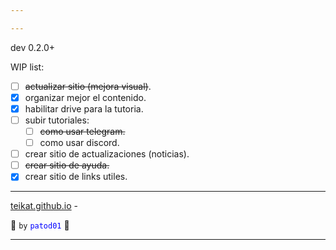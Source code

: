 ```yaml
---

---
```


<link rel="icon" href="../etc/icon1.png">

dev 0.2.0+

WIP list:

- [ ] ~~actualizar sitio (mejora visual)~~.
- [x] organizar mejor el contenido.
- [x] habilitar drive para la tutoria.
- [ ] subir tutoriales:
    - [ ] ~~como usar telegram.~~
    - [ ] como usar discord.
- [ ] crear sitio de actualizaciones (noticias).
- [ ] ~~crear sitio de ayuda.~~
- [x] crear sitio de links utiles.

---

[teikat.github.io][teikat] - <span id="ver"></span>

:ghost: `by` <span style="color: blue;">`patod01`</span> :ghost:

[teikat]: https://teikat.github.io

---
